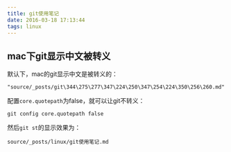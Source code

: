 ```yaml
---
title: git使用笔记
date: 2016-03-18 17:13:44
tags: linux
---
```


## mac下git显示中文被转义
默认下，mac的git显示中文是被转义的：

    "source/_posts/git\344\275\277\347\224\250\347\254\224\350\256\260.md"

配置`core.quotepath`为false，就可以让git不转义：

    git config core.quotepath false

然后`git st`的显示效果为：

    source/_posts/linux/git使用笔记.md